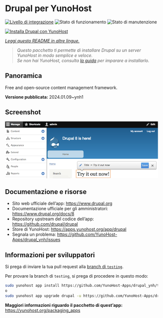 <!--
N.B.: Questo README è stato automaticamente generato da <https://github.com/YunoHost/apps/tree/master/tools/readme_generator>
NON DEVE essere modificato manualmente.
-->

# Drupal per YunoHost

[![Livello di integrazione](https://dash.yunohost.org/integration/drupal.svg)](https://dash.yunohost.org/appci/app/drupal) ![Stato di funzionamento](https://ci-apps.yunohost.org/ci/badges/drupal.status.svg) ![Stato di manutenzione](https://ci-apps.yunohost.org/ci/badges/drupal.maintain.svg)

[![Installa Drupal con YunoHost](https://install-app.yunohost.org/install-with-yunohost.svg)](https://install-app.yunohost.org/?app=drupal)

*[Leggi questo README in altre lingue.](./ALL_README.md)*

> *Questo pacchetto ti permette di installare Drupal su un server YunoHost in modo semplice e veloce.*  
> *Se non hai YunoHost, consulta [la guida](https://yunohost.org/install) per imparare a installarlo.*

## Panoramica

Free and open-source content management framework.

**Versione pubblicata:** 2024.01.09~ynh1

## Screenshot

![Screenshot di Drupal](./doc/screenshots/screenshot.png)

## Documentazione e risorse

- Sito web ufficiale dell’app: <https://www.drupal.org>
- Documentazione ufficiale per gli amministratori: <https://www.drupal.org/docs/8>
- Repository upstream del codice dell’app: <https://github.com/drupal/drupal>
- Store di YunoHost: <https://apps.yunohost.org/app/drupal>
- Segnala un problema: <https://github.com/YunoHost-Apps/drupal_ynh/issues>

## Informazioni per sviluppatori

Si prega di inviare la tua pull request alla [branch di `testing`](https://github.com/YunoHost-Apps/drupal_ynh/tree/testing).

Per provare la branch di `testing`, si prega di procedere in questo modo:

```bash
sudo yunohost app install https://github.com/YunoHost-Apps/drupal_ynh/tree/testing --debug
o
sudo yunohost app upgrade drupal -u https://github.com/YunoHost-Apps/drupal_ynh/tree/testing --debug
```

**Maggiori informazioni riguardo il pacchetto di quest’app:** <https://yunohost.org/packaging_apps>
